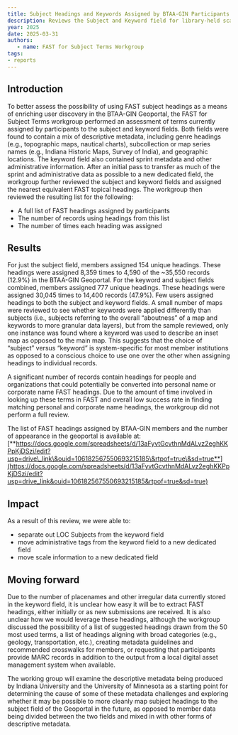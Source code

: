 ```yaml
---
title: Subject Headings and Keywords Assigned by BTAA-GIN Participants
description: Reviews the Subject and Keyword field for library-held scanned maps in the BTAA Geoportal
year: 2025
date: 2025-03-31
authors:
   - name: FAST for Subject Terms Workgroup
tags:
- reports
---
```



## Introduction

To better assess the possibility of using FAST subject headings as a means of enriching user discovery in the BTAA-GIN Geoportal, the FAST for Subject Terms workgroup performed an assessment of terms currently assigned by participants to the subject and keyword fields. Both fields were found to contain a mix of descriptive metadata, including genre headings (e.g., topographic maps, nautical charts), subcollection or map series names (e.g., Indiana Historic Maps, Survey of India), and geographic locations. The keyword field also contained sprint metadata and other administrative information. After an initial pass to transfer as much of the sprint and administrative data as possible to a new dedicated field, the workgroup further reviewed the subject and keyword fields and assigned the nearest equivalent FAST topical headings. The workgroup then reviewed the resulting list for the following:

* A full list of FAST headings assigned by participants  
* The number of records using headings from this list  
* The number of times each heading was assigned

## Results

For just the subject field, members assigned 154 unique headings. These headings were assigned 8,359 times to 4,590 of the \~35,550 records (12.9%) in the BTAA-GIN Geoportal. For the keyword and subject fields combined, members assigned 777 unique headings. These headings were assigned 30,045 times to 14,400 records (47.9%). Few users assigned headings to both the subject and keyword fields. A small number of maps were reviewed to see whether keywords were applied differently than subjects (i.e., subjects referring to the overall “aboutness” of a map and keywords to more granular data layers), but from the sample reviewed, only one instance was found where a keyword was used to describe an inset map as opposed to the main map. This suggests that the choice of “subject” versus “keyword” is system-specific for most member institutions as opposed to a conscious choice to use one over the other when assigning headings to individual records.

A significant number of records contain headings for people and organizations that could potentially be converted into personal name or corporate name FAST headings. Due to the amount of time involved in looking up these terms in FAST and overall low success rate in finding matching personal and corporate name headings, the workgroup did not perform a full review.  

The list of FAST headings assigned by BTAA-GIN members and the number of appearance in the geoportal is available at: [**https://docs.google.com/spreadsheets/d/13aFyvtGcvthnMdALvz2eghKKPpKjDSzi/edit?usp=drive\_link\&ouid=106182567550693215185\&rtpof=true\&sd=true**](https://docs.google.com/spreadsheets/d/13aFyvtGcvthnMdALvz2eghKKPpKjDSzi/edit?usp=drive_link&ouid=106182567550693215185&rtpof=true&sd=true) 

## Impact

As a result of this review, we were able to:

* separate out LOC Subjects from the keyword field  
* move administrative tags from the keyword field to a new dedicated field  
* move scale information to a new dedicated field

## Moving forward

Due to the number of placenames and other irregular data currently stored in the keyword field, it is unclear how easy it will be to extract FAST headings, either initially or as new submissions are received. It is also unclear how we would leverage these headings, although the workgroup discussed the possibility of a list of suggested headings drawn from the 50 most used terms, a list of headings aligning with broad categories (e.g., geology, transportation, etc.), creating metadata guidelines and recommended crosswalks for members, or requesting that participants provide MARC records in addition to the output from a local digital asset management system when available.

The working group will examine the descriptive metadata being produced by Indiana University and the University of Minnesota as a starting point for determining the cause of some of these metadata challenges and exploring whether it may be possible to more cleanly map subject headings to the subject field of the Geoportal in the future, as opposed to member data being divided between the two fields and mixed in with other forms of descriptive metadata.

